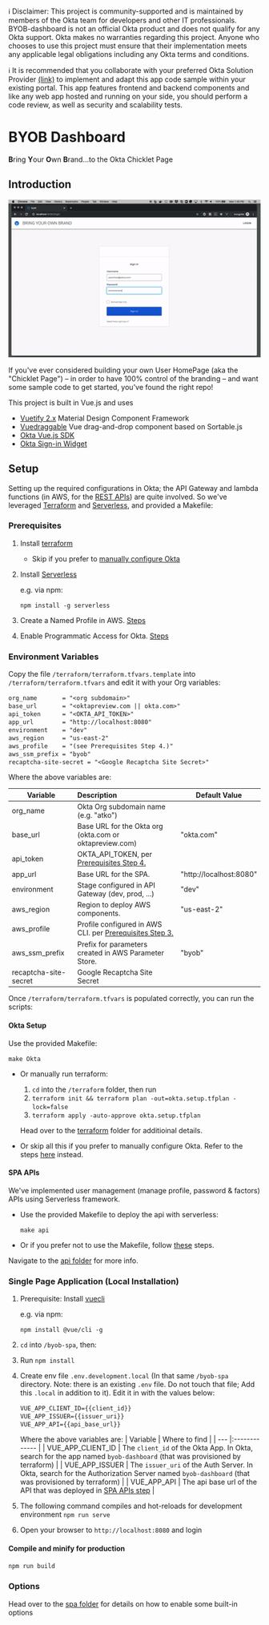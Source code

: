 ℹ️ Disclaimer: This project is community-supported and is maintained by members of the Okta team for developers and other IT professionals. BYOB-dashboard is not an official Okta product and does not qualify for any Okta support. Okta makes no warranties regarding this project. Anyone who chooses to use this project must ensure that their implementation meets any applicable legal obligations including any Okta terms and conditions.

ℹ️ It is recommended that you collaborate with your preferred Okta Solution Provider [(link)](https://www.okta.com/partners/meet-our-partners/?field_partner_type_tid=8101&field_solutions_target_id=6061) to implement and adapt this app code sample within your existing portal. This app features frontend and backend components and like any web app hosted and running on your side, you should perform a code review, as well as security and scalability tests. 


# BYOB Dashboard
**B**ring **Y**our **O**wn **B**rand...to the Okta Chicklet Page

## Introduction
![alt text](images/byob-demo.gif)

If you've ever considered building your own User HomePage (aka the "Chicklet Page") – in order to have 100% control of the branding – and want some sample code to get started, you've found the right repo!

This project is built in Vue.js and uses
* [Vuetify 2.x](https://vuetifyjs.com/en/) Material Design Component Framework
* [Vuedraggable](https://github.com/SortableJS/Vue.Draggable) Vue drag-and-drop component based on Sortable.js
* [Okta Vue.js SDK](https://github.com/okta/okta-oidc-js/tree/master/packages/okta-vue) 
* [Okta Sign-in Widget](https://github.com/okta/okta-signin-widget)

## Setup
Setting up the required configurations in Okta; the API Gateway and lambda functions (in AWS, for the [REST APIs](/byob-api)) are quite involved. So we've leveraged [Terraform](https://www.terraform.io/) and [Serverless](https://www.serverless.com), and provided a Makefile:

### Prerequisites
1. Install [terraform](https://learn.hashicorp.com/terraform/getting-started/install)
    * Skip if you prefer to [manually configure Okta](/terraform#manually-configure-okta)

2. Install [Serverless](https://www.serverless.com/framework/docs/getting-started/)

    e.g. via npm:
    ```
    npm install -g serverless
    ```
3. Create a Named Profile in AWS. [Steps](https://docs.idp.rocks/setup/#create-named-profile-in-aws-cli)
4. Enable Programmatic Access for Okta. [Steps](https://docs.idp.rocks/setup/#enable-programmatic-access-to-okta)

### Environment Variables
Copy the file `/terraform/terraform.tfvars.template` into `/terraform/terraform.tfvars` and edit it with your Org variables:

```
org_name       = "<org subdomain>"
base_url       = "<oktapreview.com || okta.com>"
api_token      = "<OKTA_API_TOKEN>"
app_url        = "http://localhost:8080"
environment    = "dev"
aws_region     = "us-east-2"
aws_profile    = "(see Prerequisites Step 4.)"
aws_ssm_prefix = "byob"
recaptcha-site-secret = "<Google Recaptcha Site Secret>"
```

Where the above variables are:

| Variable       | Description                                                      | Default Value           |
| -------------- |:---------------------------------------------------------------- | ----------------------- |
| org_name       | Okta Org subdomain name (e.g. "atko")                            |                         |
| base_url       | Base URL for the Okta org (okta.com or oktapreview.com)          | "okta.com"              |
| api_token      | OKTA_API_TOKEN, per [Prerequisites Step 4.](#prerequisites)      |                         |
| app_url        | Base URL for the SPA.                                            | "http://localhost:8080" |
| environment    | Stage configured in API Gateway (dev, prod, ...)                 | "dev"                   |
| aws_region     | Region to deploy AWS components.                                 | "us-east-2"             |
| aws_profile    | Profile configured in AWS CLI. per [Prerequisites Step 3.](#prerequisites)|                |
| aws_ssm_prefix | Prefix for parameters created in AWS Parameter Store.            | "byob"                  |
| recaptcha-site-secret | Google Recaptcha Site Secret                              |                         |


Once `/terraform/terraform.tfvars` is populated correctly, you can run the scripts:

#### Okta Setup
Use the provided Makefile:
```
make Okta
```
* Or manually run terraform:
    1. `cd` into the `/terraform` folder, then run
    2. `terraform init && terraform plan -out=okta.setup.tfplan -lock=false`
    3. `terraform apply -auto-approve okta.setup.tfplan`

    Head over to the [terraform](/terraform) folder for additioinal details.
* Or skip all this if you prefer to manually configure Okta. Refer to the steps [here](/terraform#manually-configure-okta) instead.

#### SPA APIs
We've implemented user management (manage profile, password & factors) APIs using Serverless framework. 

* Use the provided Makefile to deploy the api with serverless:
    ```
    make api
    ```

* Or if you prefer not to use the Makefile, follow [these](byob-api#deploy) steps.

Navigate to the  [api folder](/byob-api) for more info.

### Single Page Application (Local Installation)

1. Prerequisite: Install [vuecli](https://cli.vuejs.org/#getting-started)

    e.g. via npm:
    ```
    npm install @vue/cli -g
    ```

2. `cd` into `/byob-spa`, then:
3. Run `npm install`
4. Create env file `.env.development.local` (In that same `/byob-spa` directory. Note: there is an existing `.env` file. Do not touch that file; Add this `.local` in addition to it). Edit it in with the values below:
    ```
    VUE_APP_CLIENT_ID={{client_id}}
    VUE_APP_ISSUER={{issuer_uri}}
    VUE_APP_API={{api_base_url}}
    ```
    Where the above variables are:
    | Variable          | Where to find |
    | ---               |:------------- |
    | VUE_APP_CLIENT_ID | The `client_id` of the Okta App. In Okta, search for the app named `byob-dashboard` (that was provisioned by terraform) |
    | VUE_APP_ISSUER    | The `issuer_uri` of the Auth Server. In Okta, search for the Authorization Server named `byob-dashboard` (that was provisioned by terraform) |
    | VUE_APP_API       | The api base url of the API that was deployed in [SPA APIs step](#spa-apis) |

5. The following command compiles and hot-reloads for development environment
`npm run serve`
6. Open your browser to `http://localhost:8080` and login

#### Compile and minify for production
```
npm run build
```

### Options
Head over to the [spa folder](/byob-spa) for details on how to enable some built-in options

